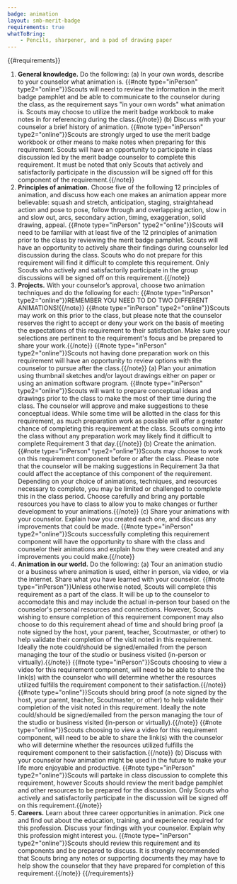 ```yaml
---
badge: animation
layout: smb-merit-badge
requirements: true
whatToBring:
    - Pencils, sharpener, and a pad of drawing paper
---
```


{{#requirements}}
1. **General knowledge.** Do the following:
    (a) In your own words, describe to your counselor what animation is.
        {{#note type="inPerson" type2="online"}}Scouts will need to review the information in the merit badge pamphlet and be able to communicate to the counselor during the class, as the requirement says "in your own words" what animation is. Scouts may choose to utilize the merit badge workbook to make notes in for referencing during the class.{{/note}}
    (b) Discuss with your counselor a brief history of animation.
        {{#note type="inPerson" type2="online"}}Scouts are strongly urged to use the merit badge workbook or other means to make notes when preparing for this requirement. Scouts will have an opportunity to participate in class discussion led by the merit badge counselor to complete this requirement. It must be noted that only Scouts that actively and satisfactorily participate in the discussion will be signed off for this component of the requirement.{{/note}}
2. **Principles of animation.** Choose five of the following 12 principles of animation, and discuss how each one makes an animation appear more believable: squash and stretch, anticipation, staging, straightahead action and pose to pose, follow through and overlapping action, slow in and slow out, arcs, secondary action, timing, exaggeration, solid drawing, appeal.
    {{#note type="inPerson" type2="online"}}Scouts will need to be familiar with at least five of the 12 principles of animation prior to the class by reviewing the merit badge pamphlet. Scouts will have an opportunity to actively share their findings during counselor led discussion during the class. Scouts who do not prepare for this requirement will find it difficult to complete this requirement. Only Scouts who actively and satisfactorily participate in the group discussions will be signed off on this requirement.{{/note}}
3. **Projects.** With your counselor’s approval, choose two animation techniques and do the following for each:
    {{#note type="inPerson" type2="online"}}REMEMBER YOU NEED TO DO TWO DIFFERENT ANIMATIONS!{{/note}}
    {{#note type="inPerson" type2="online"}}Scouts may work on this prior to the class, but please note that the counselor reserves the right to accept or deny your work on the basis of meeting the expectations of this requirement to their satisfaction. Make sure your selections are pertinent to the requirement's focus and be prepared to share your work.{{/note}}
    {{#note type="inPerson" type2="online"}}Scouts not having done preparation work on this requirement will have an opportunity to review options with the counselor to pursue after the class.{{/note}}
    (a) Plan your animation using thumbnail sketches and/or layout drawings either on paper or using an animation software program.
        {{#note type="inPerson" type2="online"}}Scouts will want to prepare conceptual ideas and drawings prior to the class to make the most of their time during the class. The counselor will approve and make suggestions to these conceptual ideas. While some time will be allotted in the class for this requirement, as much preparation work as possible will offer a greater chance of completing this requirement at the class. Scouts coming into the class without any preparation work may likely find it difficult to complete Requirement 3 that day.{{/note}}
    (b) Create the animation.
        {{#note type="inPerson" type2="online"}}Scouts may choose to work on this requirement component before or after the class. Please note that the counselor will be making suggestions in Requirement 3a that could affect the acceptance of this component of the requirement. Depending on your choice of animations, techniques, and resources necessary to complete, you may be limited or challenged to complete this in the class period. Choose carefully and bring any portable resources you have to class to allow you to make changes or further development to your animations.{{/note}}
    (c) Share your animations with your counselor. Explain how you created each one, and discuss any improvements that could be made.
        {{#note type="inPerson" type2="online"}}Scouts successfully completing this requirement component will have the opportunity to share with the class and counselor their animations and explain how they were created and any improvements you could make.{{/note}}
4. **Animation in our world.** Do the following:
    (a) Tour an animation studio or a business where animation is used, either in person, via video, or via the internet. Share what you have learned with your counselor.
        {{#note type="inPerson"}}Unless otherwise noted, Scouts will complete this requirement as a part of the class.  It will be up to the counselor to accomodate this and may include the actual in-person tour based on the counselor's personal resources and connections.  However, Scouts wishing to ensure completion of this requirement component may also choose to do this requirement ahead of time and should bring proof (a note signed by the host, your parent, teacher, Scoutmaster, or other) to help validate their completion of the visit noted in this requirement. Ideally the note could/should be signed/emailed from the person managing the tour of the studio or business visited (in-person or virtually).{{/note}}
        {{#note type="inPerson"}}Scouts choosing to view a video for this requirement component, will need to be able to share the link(s) with the counselor who will determine whether the resources utilized fulfills the requirement component to their satisfaction.{{/note}}
        {{#note type="online"}}Scouts should bring proof (a note signed by the host, your parent, teacher, Scoutmaster, or other) to help validate their completion of the visit noted in this requirement. Ideally the note could/should be signed/emailed from the person managing the tour of the studio or business visited (in-person or virtually).{{/note}}
        {{#note type="online"}}Scouts choosing to view a video for this requirement component, will need to be able to share the link(s) with the counselor who will determine whether the resources utilized fulfills the requirement component to their satisfaction.{{/note}}
    (b) Discuss with your counselor how animation might be used in the future to make your life more enjoyable and productive.
        {{#note type="inPerson" type2="online"}}Scouts will partake in class discussion to complete this requirement, however Scouts should review the merit badge pamphlet and other resources to be prepared for the discussion. Only Scouts who actively and satisfactorily participate in the discussion will be signed off on this requirement.{{/note}}
5. **Careers.** Learn about three career opportunities in animation. Pick one and find out about the education, training, and experience required for this profession. Discuss your findings with your counselor. Explain why this profession might interest you.
    {{#note type="inPerson" type2="online"}}Scouts should review this requirement and its components and be prepared to discuss. It is strongly recommended that Scouts bring any notes or supporting documents they may have to help show the counselor that they have prepared for completion of this requirement.{{/note}}
{{/requirements}}
